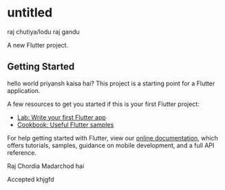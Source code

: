 # untitled
raj chutiya/lodu
raj gandu

A new Flutter project.

## Getting Started
hello world 
priyansh kaisa hai?
This project is a starting point for a Flutter application.

A few resources to get you started if this is your first Flutter project:

- [Lab: Write your first Flutter app](https://flutter.dev/docs/get-started/codelab)
- [Cookbook: Useful Flutter samples](https://flutter.dev/docs/cookbook)

For help getting started with Flutter, view our
[online documentation](https://flutter.dev/docs), which offers tutorials,
samples, guidance on mobile development, and a full API reference.

Raj Chordia Madarchod hai

Accepted
khjgfd
